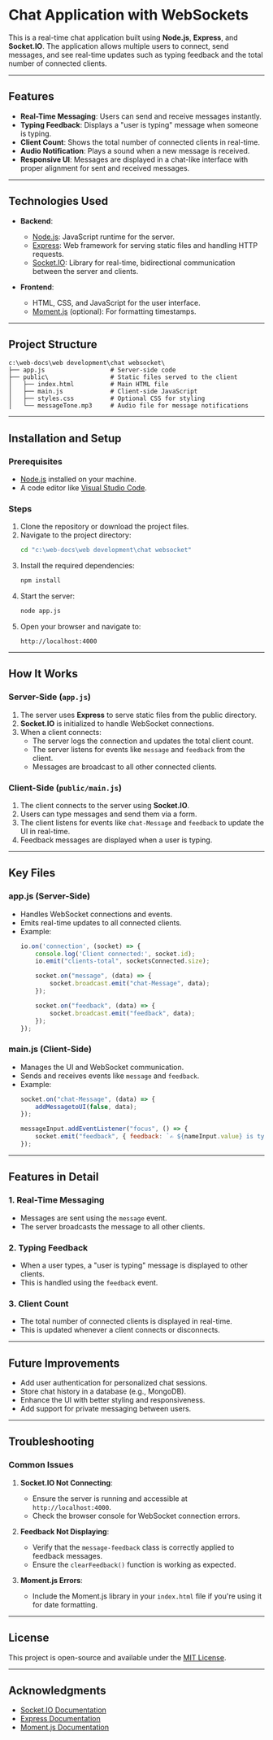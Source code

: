 # Chat Application with WebSockets

This is a real-time chat application built using **Node.js**, **Express**, and **Socket.IO**. The application allows multiple users to connect, send messages, and see real-time updates such as typing feedback and the total number of connected clients.

---

## Features

- **Real-Time Messaging**: Users can send and receive messages instantly.
- **Typing Feedback**: Displays a "user is typing" message when someone is typing.
- **Client Count**: Shows the total number of connected clients in real-time.
- **Audio Notification**: Plays a sound when a new message is received.
- **Responsive UI**: Messages are displayed in a chat-like interface with proper alignment for sent and received messages.

---

## Technologies Used

- **Backend**:
  - [Node.js](https://nodejs.org/): JavaScript runtime for the server.
  - [Express](https://expressjs.com/): Web framework for serving static files and handling HTTP requests.
  - [Socket.IO](https://socket.io/): Library for real-time, bidirectional communication between the server and clients.

- **Frontend**:
  - HTML, CSS, and JavaScript for the user interface.
  - [Moment.js](https://momentjs.com/) (optional): For formatting timestamps.

---

## Project Structure

```
c:\web-docs\web development\chat websocket\
├── app.js                  # Server-side code
├── public\                 # Static files served to the client
│   ├── index.html          # Main HTML file
│   ├── main.js             # Client-side JavaScript
│   ├── styles.css          # Optional CSS for styling
│   └── messageTone.mp3     # Audio file for message notifications
```

---

## Installation and Setup

### Prerequisites
- [Node.js](https://nodejs.org/) installed on your machine.
- A code editor like [Visual Studio Code](https://code.visualstudio.com/).

### Steps
1. Clone the repository or download the project files.
2. Navigate to the project directory:
   ```bash
   cd "c:\web-docs\web development\chat websocket"
   ```
3. Install the required dependencies:
   ```bash
   npm install
   ```
4. Start the server:
   ```bash
   node app.js
   ```
5. Open your browser and navigate to:
   ```
   http://localhost:4000
   ```

---

## How It Works

### Server-Side (`app.js`)
1. The server uses **Express** to serve static files from the public directory.
2. **Socket.IO** is initialized to handle WebSocket connections.
3. When a client connects:
   - The server logs the connection and updates the total client count.
   - The server listens for events like `message` and `feedback` from the client.
   - Messages are broadcast to all other connected clients.

### Client-Side (`public/main.js`)
1. The client connects to the server using **Socket.IO**.
2. Users can type messages and send them via a form.
3. The client listens for events like `chat-Message` and `feedback` to update the UI in real-time.
4. Feedback messages are displayed when a user is typing.

---

## Key Files

### app.js (Server-Side)
- Handles WebSocket connections and events.
- Emits real-time updates to all connected clients.
- Example:
  ```javascript
  io.on('connection', (socket) => {
      console.log('Client connected:', socket.id);
      io.emit("clients-total", socketsConnected.size);

      socket.on("message", (data) => {
          socket.broadcast.emit("chat-Message", data);
      });

      socket.on("feedback", (data) => {
          socket.broadcast.emit("feedback", data);
      });
  });
  ```

### main.js (Client-Side)
- Manages the UI and WebSocket communication.
- Sends and receives events like `message` and `feedback`.
- Example:
  ```javascript
  socket.on("chat-Message", (data) => {
      addMessagetoUI(false, data);
  });

  messageInput.addEventListener("focus", () => {
      socket.emit("feedback", { feedback: `✍️ ${nameInput.value} is typing a message` });
  });
  ```

---

## Features in Detail

### 1. Real-Time Messaging
- Messages are sent using the `message` event.
- The server broadcasts the message to all other clients.

### 2. Typing Feedback
- When a user types, a "user is typing" message is displayed to other clients.
- This is handled using the `feedback` event.

### 3. Client Count
- The total number of connected clients is displayed in real-time.
- This is updated whenever a client connects or disconnects.

---

## Future Improvements
- Add user authentication for personalized chat sessions.
- Store chat history in a database (e.g., MongoDB).
- Enhance the UI with better styling and responsiveness.
- Add support for private messaging between users.

---

## Troubleshooting

### Common Issues
1. **Socket.IO Not Connecting**:
   - Ensure the server is running and accessible at `http://localhost:4000`.
   - Check the browser console for WebSocket connection errors.

2. **Feedback Not Displaying**:
   - Verify that the `message-feedback` class is correctly applied to feedback messages.
   - Ensure the `clearFeedback()` function is working as expected.

3. **Moment.js Errors**:
   - Include the Moment.js library in your `index.html` file if you're using it for date formatting.

---

## License
This project is open-source and available under the [MIT License](https://opensource.org/licenses/MIT).

---

## Acknowledgments
- [Socket.IO Documentation](https://socket.io/docs/)
- [Express Documentation](https://expressjs.com/)
- [Moment.js Documentation](https://momentjs.com/docs/)
